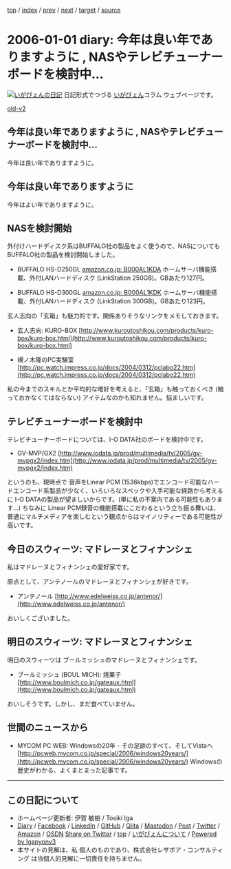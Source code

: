 [top](../index.html) 
 / [index](index.html) 
 / [prev](../2005/ig051231.html) 
 / [next](ig060104.html) 
 / [target](https://www.igapyon.jp/igapyon/diary/2006/ig060101.html) 
 / [source](https://github.com/igapyon/diary/blob/master/2006/ig060101.src.md) 

2006-01-01 diary: 今年は良い年でありますように , NASやテレビチューナーボードを検討中…
=====================================================================================================
[![いがぴょんの日記](https://www.igapyon.jp/igapyon/diary/images/iga202308_128.jpg "いがぴょん")](https://www.igapyon.jp/igapyon/diary/memo/memoigapyon.html) 日記形式でつづる [いがぴょん](https://www.igapyon.jp/igapyon/diary/memo/memoigapyon.html)コラム ウェブページです。

[old-v2](ig060101-orig.html)

## 今年は良い年でありますように , NASやテレビチューナーボードを検討中…

今年は良い年でありますように。


## 今年は良い年でありますように

今年はよい年でありますように。

## NASを検討開始

外付けハードディスク系はBUFFALO社の製品をよく使うので、NASについても BUFFALO社の製品を検討開始しました。

* BUFFALO HS-D250GL
  [amazon.co.jp: B000AL1KDA](http://www.amazon.co.jp/exec/obidos/ASIN/B000AL1KDA/igapyondiary-22)
  ホームサーバ機能搭載、外付LANハードディスク (LinkStation 250GB)。GBあたり127円。
  
* BUFFALO HS-D300GL
  [amazon.co.jp: B000AL1KDK](http://www.amazon.co.jp/exec/obidos/ASIN/B000AL1KDK/igapyondiary-22)
  ホームサーバ機能搭載、外付LANハードディスク (LinkStation 300GB)。GBあたり123円。

玄人志向の「玄箱」も魅力的です。関係ありそうなリンクをメモしておきます。

* 玄人志向: KURO-BOX
  [http://www.kuroutoshikou.com/products/kuro-box/kuro-box.html](http://www.kuroutoshikou.com/products/kuro-box/kuro-box.html)
  
* 槻ノ木隆のPC実験室
  [http://pc.watch.impress.co.jp/docs/2004/0312/pclabo22.htm](http://pc.watch.impress.co.jp/docs/2004/0312/pclabo22.htm)

私の今までのスキルとか平均的な嗜好を考えると、「玄箱」も触っておくべき (触っておかなくてはならない) アイテムなのかも知れません。悩ましいです。

## テレビチューナーボードを検討中

テレビチューナーボードについては、I-O DATA社のボードを検討中です。

* GV-MVP/GX2
  [http://www.iodata.jp/prod/multimedia/tv/2005/gv-mvpgx2/index.htm](http://www.iodata.jp/prod/multimedia/tv/2005/gv-mvpgx2/index.htm)

というのも、現時点で 音声をLinear PCM (1536kbps)でエンコード可能なハードエンコード系製品が少なく、いろいろなスペックや入手可能な経路から考えるに
I-O DATAの製品が望ましいからです。(単に私の不案内である可能性もあります…) ちなみに Linear PCM録音の機能搭載にこだわるという立ち振る舞いは、普通にマルチメディアを楽しむという観点からはマイノリティーである可能性が高いです。

## 今日のスウィーツ: マドレーヌとフィナンシェ

私はマドレーヌとフィナンシェの愛好家です。

原点として、アンテノールのマドレーヌとフィナンシェが好きです。

* アンテノール
  [http://www.edelweiss.co.jp/antenor/](http://www.edelweiss.co.jp/antenor/)

おいしくございました。

## 明日のスウィーツ: マドレーヌとフィナンシェ

明日のスウィーツは ブールミッシュのマドレーヌとフィナンシェです。

* ブールミッシュ (BOUL MICH): 焼菓子
  [http://www.boulmich.co.jp/gateaux.html](http://www.boulmich.co.jp/gateaux.html)

おいしそうです。しかし、まだ食べていません。

## 世間のニュースから

* MYCOM PC WEB: Windowsの20年 - その足跡のすべて、そしてVistaへ
  [http://pcweb.mycom.co.jp/special/2006/windows20years/](http://pcweb.mycom.co.jp/special/2006/windows20years/)
  Windowsの歴史がわかる、よくまとまった記事です。


----------------------------------------------------------------------------------------------------

## この日記について

* ホームページ更新者: 伊賀 敏樹 / Tosiki Iga
* [Diary](https://www.igapyon.jp/igapyon/diary/) / [Facebook](https://www.facebook.com/igapyon) / [LinkedIn](https://www.linkedin.com/in/toshikiiga) / [GitHub](https://github.com/igapyon) / [Qiita](https://qiita.com/igapyon) / [Mastodon](https://social.vivaldi.net/@igapyon) / [Post](https://post.news/igapyon) / [Twitter](https://twitter.com/ToshikiIga) / [Amazon](https://www.amazon.co.jp/%E4%BC%8A%E8%B3%80-%E6%95%8F%E6%A8%B9/e/B004LTQWCQ) / [OSDN](https://ja.osdn.net/users/iga/)
[Share on Twitter](https://twitter.com/intent/tweet?hashtags=igapyon%2Cdiary%2C%E3%81%84%E3%81%8C%E3%81%B4%E3%82%87%E3%82%93&text=%E4%BB%8A%E5%B9%B4%E3%81%AF%E8%89%AF%E3%81%84%E5%B9%B4%E3%81%A7%E3%81%82%E3%82%8A%E3%81%BE%E3%81%99%E3%82%88%E3%81%86%E3%81%AB+%2C+NAS%E3%82%84%E3%83%86%E3%83%AC%E3%83%93%E3%83%81%E3%83%A5%E3%83%BC%E3%83%8A%E3%83%BC%E3%83%9C%E3%83%BC%E3%83%89%E3%82%92%E6%A4%9C%E8%A8%8E%E4%B8%AD%E2%80%A6&url=https%3A%2F%2Fwww.igapyon.jp%2Figapyon%2Fdiary%2F2006%2Fig060101.html) / [top](../index.html) / [いがぴょんについて](https://www.igapyon.jp/igapyon/diary/memo/memoigapyon.html) / [Powered by Igapyonv3](https://github.com/igapyon/igapyonv3)
* 本サイトの見解は、私 個人のものであり、株式会社レザボア・コンサルティング は当個人的見解に一切責任を持ちません。 

